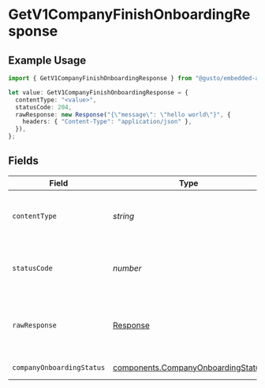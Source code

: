 # GetV1CompanyFinishOnboardingResponse

## Example Usage

```typescript
import { GetV1CompanyFinishOnboardingResponse } from "@gusto/embedded-api/models/operations/getv1companyfinishonboarding.js";

let value: GetV1CompanyFinishOnboardingResponse = {
  contentType: "<value>",
  statusCode: 204,
  rawResponse: new Response("{\"message\": \"hello world\"}", {
    headers: { "Content-Type": "application/json" },
  }),
};
```

## Fields

| Field                                                                                    | Type                                                                                     | Required                                                                                 | Description                                                                              |
| ---------------------------------------------------------------------------------------- | ---------------------------------------------------------------------------------------- | ---------------------------------------------------------------------------------------- | ---------------------------------------------------------------------------------------- |
| `contentType`                                                                            | *string*                                                                                 | :heavy_check_mark:                                                                       | HTTP response content type for this operation                                            |
| `statusCode`                                                                             | *number*                                                                                 | :heavy_check_mark:                                                                       | HTTP response status code for this operation                                             |
| `rawResponse`                                                                            | [Response](https://developer.mozilla.org/en-US/docs/Web/API/Response)                    | :heavy_check_mark:                                                                       | Raw HTTP response; suitable for custom response parsing                                  |
| `companyOnboardingStatus`                                                                | [components.CompanyOnboardingStatus](../../models/components/companyonboardingstatus.md) | :heavy_minus_sign:                                                                       | Example response                                                                         |